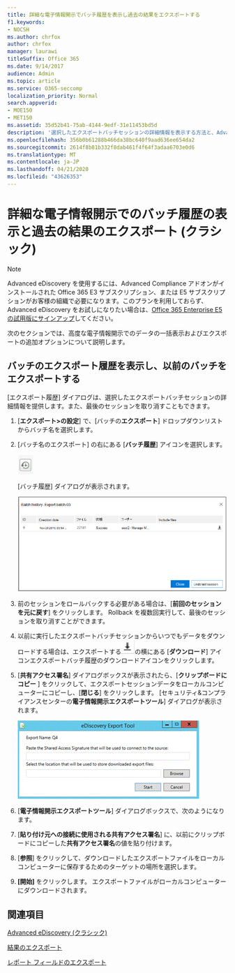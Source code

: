 ```yaml
---
title: 詳細な電子情報開示でバッチ履歴を表示し過去の結果をエクスポートする
f1.keywords:
- NOCSH
ms.author: chrfox
author: chrfox
manager: laurawi
titleSuffix: Office 365
ms.date: 9/14/2017
audience: Admin
ms.topic: article
ms.service: O365-seccomp
localization_priority: Normal
search.appverid:
- MOE150
- MET150
ms.assetid: 35d52b41-75ab-4144-9edf-31e11453bd5d
description: '選択したエクスポートバッチセッションの詳細情報を表示する方法と、Advanced 電子情報開示の最後のエクスポートセッションを取り消す方法について説明します。  '
ms.openlocfilehash: 356b0b61288b466da38bc640f9aad636ee654da2
ms.sourcegitcommit: 2614f8b81b332f8dab461f4f64f3adaa6703e0d6
ms.translationtype: MT
ms.contentlocale: ja-JP
ms.lasthandoff: 04/21/2020
ms.locfileid: "43626353"
---
```

# <a name="view-batch-history-and-export-past-results-in-advanced-ediscovery-classic"></a>詳細な電子情報開示でのバッチ履歴の表示と過去の結果のエクスポート (クラシック)

> [!NOTE]
> Advanced eDiscovery を使用するには、Advanced Compliance アドオンがインストールされた Office 365 E3 サブスクリプション、または E5 サブスクリプションがお客様の組織で必要になります。このプランを利用しておらず、Advanced eDiscovery をお試しになりたい場合は、[Office 365 Enterprise E5 の試用版にサインアップ](https://go.microsoft.com/fwlink/p/?LinkID=698279)してください。 
  
次のセクションでは、高度な電子情報開示でのデータの一括表示およびエクスポートの追加オプションについて説明します。 
  
## <a name="viewing-export-batch-history-and-exporting-previous-batches"></a>バッチのエクスポート履歴を表示し、以前のバッチをエクスポートする

[エクスポート履歴] ダイアログは、選択したエクスポートバッチセッションの詳細情報を提供します。また、最後のセッションを取り消すこともできます。
  
1. [**エクスポート\>の設定**] で、[バッチの**エクスポート**] ドロップダウンリストからバッチ名を選択します。 
    
2. [バッチ名のエクスポート] の右にある [**バッチ履歴**] アイコンを選択します。 
    
    ![[バッチ履歴のエクスポート] アイコン](../media/a14f6ef9-0c3c-4851-b65d-9380f2d8a38a.gif)
  
    [バッチ履歴] ダイアログが表示されます。
    
    ![バッチ履歴のエクスポート](../media/04c5b75c-348c-491d-b4fe-716659333890.png)
  
3. 前のセッションをロールバックする必要がある場合は、[**前回のセッションを元に戻す**] をクリックします。 Rollback を複数回実行して、最後のセッションを取り消すことができます。
    
4. 以前に実行したエクスポートバッチセッションからいつでもデータをダウンロードする場合は、エクスポートする![必要のあるエクスポートバッチ](../media/de69b920-a6ac-4ddb-b93e-e1cc5888e6c4.gif)の横にある [**ダウンロード**] アイコンエクスポートバッチ履歴のダウンロードアイコンをクリックします。 
    
5. [**共有アクセス署名**] ダイアログボックスが表示されたら、[**クリップボードにコピー** ] をクリックして、エクスポートセッションデータをローカルコンピューターにコピーし、[**閉じる**] をクリックします。 [セキュリティ&amp;コンプライアンスセンターの**電子情報開示エクスポートツール**] ダイアログが表示されます。 
    
    ![[電子情報開示のエクスポート] ダイアログボックス](../media/01f79d2d-6da0-45e6-9c6f-ab12347572cb.gif)
  
6. [**電子情報開示エクスポートツール**] ダイアログボックスで、次のようになります。 
    
1. [**貼り付け元への接続に使用される共有アクセス署名**] に、以前にクリップボードにコピーした**共有アクセス署名**の値を貼り付けます。 
    
2. [**参照**] をクリックして、ダウンロードしたエクスポートファイルをローカルコンピューターに保存するためのターゲットの場所を選択します。 
    
3. **[開始]** をクリックします。 エクスポートファイルがローカルコンピューターにダウンロードされます。 
    
## <a name="see-also"></a>関連項目

[Advanced eDiscovery (クラシック)](office-365-advanced-ediscovery.md)
  
[結果のエクスポート](export-results-in-advanced-ediscovery.md)

[レポート フィールドのエクスポート](export-report-fields-in-advanced-ediscovery.md)

